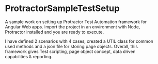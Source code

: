 # ProtractorSampleTestSetup
A sample work on setting up Protractor Test Automation framework for Angular Web apps.
Import the project in an environment with Node, Protractor installed and you are ready to execute.

I have defined 2 scenarios with 4 cases, created a UTIL class for common used methods and a json file for storing page objects.
Overall, this framework gives Test scripting, page object concept, data driven capabilities & reporting.
